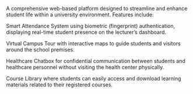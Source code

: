 A comprehensive web-based platform designed to streamline and enhance student life within a university environment. Features include:

Smart Attendance System using biometric (fingerprint) authentication, displaying real-time student presence on the lecturer’s dashboard.

Virtual Campus Tour with interactive maps to guide students and visitors around the school premises.

Healthcare Chatbox for confidential communication between students and healthcare personnel without visiting the health center physically.

Course Library where students can easily access and download learning materials related to their registered courses.
